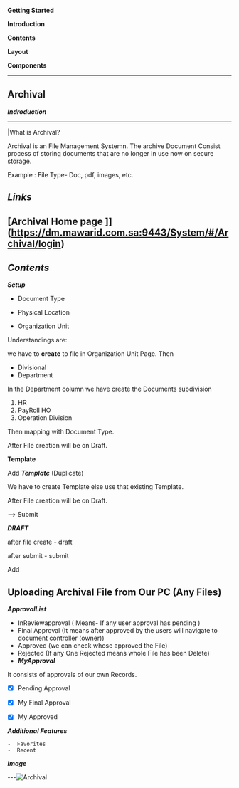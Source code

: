 
**Getting Started**

**Introduction**

**Contents**

**Layout**

**Components**
___
**Archival**
---
***Indroduction***
___
|What is Archival?

   Archival is an File Management Systemn. The archive Document Consist process of storing documents that are no longer in use now on secure storage.

   Example : File Type- Doc, pdf, images, etc.

   ***Links***
   ---

[Archival Home page ]] (https://dm.mawarid.com.sa:9443/System/#/Archival/login)
   ---

___Contents___
---


***Setup***

- Document Type

- Physical Location

- Organization Unit

Understandings are: 

   we have to **create** to file in Organization Unit Page. Then 

  -  Divisional
  -  Department

In the Department column we have create the Documents subdivision
  1. HR
  2. PayRoll HO 
  3. Operation Division

Then mapping with Document Type.

After File creation will be on Draft.

__Template__


Add ***Template*** (Duplicate)

We have to create Template else use that existing Template.


After File creation will be on Draft.


--> Submit

***DRAFT***

after file create - draft 

after submit -  submit 

Add

Uploading Archival File from Our PC (Any Files)
---
***ApprovalList***

- InReviewapproval ( Means- If any user approval has pending )
- Final Approval (It means after approved by the users will navigate to document controller (owner))
- Approved (we can check whose approved the File)
- Rejected (If any One Rejected means whole File has been Delete)
- 
  ***MyApproval***

 It consists of approvals of our own Records.

  -[x] Pending Approval

  -[x] My Final Approval

  -[x] My Approved

  ***Additional Features***

  
    -  Favorites
    -  Recent

___Image___

---![Archival](https://user-images.githubusercontent.com/128573505/229757288-80544325-0597-49a7-8b1a-a90f0f55bec4.jpg)

